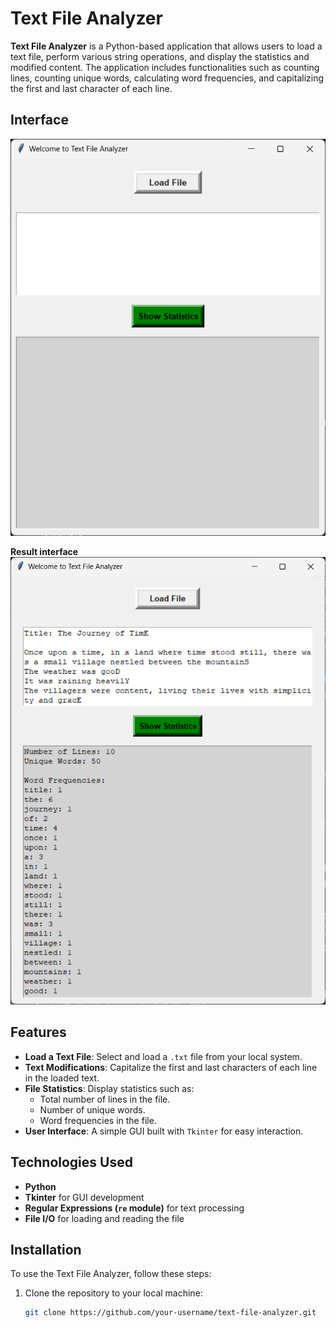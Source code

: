 # Text File Analyzer

**Text File Analyzer** is a Python-based application that allows users to load a text file, perform various string operations, and display the statistics and modified content. The application includes functionalities such as counting lines, counting unique words, calculating word frequencies, and capitalizing the first and last character of each line.

## Interface
![alt text](assets/image.png)

**Result interface**
![alt text](assets/image2.png)

## Features

- **Load a Text File**: Select and load a `.txt` file from your local system.
- **Text Modifications**: Capitalize the first and last characters of each line in the loaded text.
- **File Statistics**: Display statistics such as:
  - Total number of lines in the file.
  - Number of unique words.
  - Word frequencies in the file.
- **User Interface**: A simple GUI built with `Tkinter` for easy interaction.

## Technologies Used

- **Python**
- **Tkinter** for GUI development
- **Regular Expressions (`re` module)** for text processing
- **File I/O** for loading and reading the file

## Installation

To use the Text File Analyzer, follow these steps:

1. Clone the repository to your local machine:
   ```bash
   git clone https://github.com/your-username/text-file-analyzer.git
